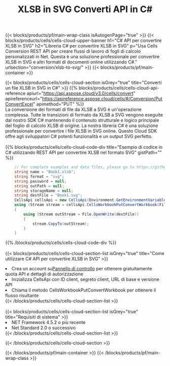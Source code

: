 ﻿---
title: XLSB in SVG Converti API in C#
description:  API cloud e SDK per Microsoft Excel e OpenOffice Calc. Converti foglio di calcolo in un altro file di formato.
url: /it/net/conversion/xlsb-to-svg/
---
{{< blocks/products/pf/main-wrap-class isAutogenPage="true" >}}
{{< blocks/products/cells/cells-cloud-upper-banner h1="C# API per convertire XLSB in SVG" h2="Libreria C# per convertire XLSB in SVG" p="Usa Cells Conversion REST API per creare flussi di lavoro di fogli di calcolo personalizzati in Net. Questa è una soluzione professionale per convertire XLSB in SVG e altri formati di documenti online utilizzando C#." urlsection="conversion/xlsb-to-svg/" >}}
{{< blocks/products/pf/main-container >}}

{{< blocks/products/cells/cells-cloud-section isGrey="true" title="Converti un file XLSB in SVG in C#" >}}
{{% blocks/products/cells/cells-cloud-api-reference apiurl="https://api.aspose.cloud/v3.0/cells/convert" apireferenceurl="https://apireference.aspose.cloud/cells/#/Conversion/PutConvertExcel" apimethod="PUT" %}}
<br/>
La conversione dei formati di file da XLSB a SVG è un'operazione complessa. Tutte le transizioni di formato da XLSB a SVG vengono eseguite dal nostro SDK C# mantenendo il contenuto strutturale e logico principale del foglio di calcolo XLSB di origine. La nostra libreria C# è una soluzione professionale per convertire i file XLSB in SVG online. Questo Cloud SDK offre agli sviluppatori C# potenti funzionalità e un output SVG perfetto.
<br/>
<br/>
{{% blocks/products/cells/cells-cloud-code-div title="Esempio di codice in C# utilizzando REST API per convertire XLSB nel formato SVG" gistPath="" %}}
 
```cs
    // For complete examples and data files, please go to https://github.com/aspose-cells-cloud/aspose-cells-cloud-dotnet/
    string name = "Book1.xlsb";
    string format = "svg";
    string password = null;
    string outPath = null;
    string storageName = null;
    string destFile = "Book1.svg";
    CellsApi cellsApi = new CellsApi(Environment.GetEnvironmentVariable("ProductClientId"), Environment.GetEnvironmentVariable("ProductClientSecret"));
    using (Stream stream = cellsApi.CellsWorkbookPutConvertWorkbook(File.OpenRead(name), format, password, outPath, storageName))
    {
        using (Stream outStream = File.OpenWrite(destFile))
        {
            stream.CopyTo(outStream);
        }
    }
```
 
{{% /blocks/products/cells/cells-cloud-code-div %}}
<br/>
<br/>
{{< blocks/products/cells/cells-cloud-section-list isGrey="true" title="Come utilizzare C# API per convertire XLSB in SVG" >}}
<li> Crea un account su<a href="https://dashboard.aspose.cloud/">Pannello di controllo</a> per ottenere gratuitamente quota API e dettagli di autorizzazione</li>
<li>Inizializza CellsApi con ID client, segreto client, URL di base e versione API</li>
<li>Chiama il metodo CellsWorkbookPutConvertWorkbook per ottenere il flusso risultante</li>
{{< /blocks/products/cells/cells-cloud-section-list >}}
<br/>
<br/>
{{< blocks/products/cells/cells-cloud-section-list isGrey="true" title="Requisiti di sistema" >}}
<li>NET Framework 4.5.2 o più recente</li>
<li>Net Standard 2.0 o successivo</li>
{{< /blocks/products/cells/cells-cloud-section-list >}}

{{< /blocks/products/cells/cells-cloud-section >}}

{{< /blocks/products/pf/main-container >}}
{{< /blocks/products/pf/main-wrap-class >}}
